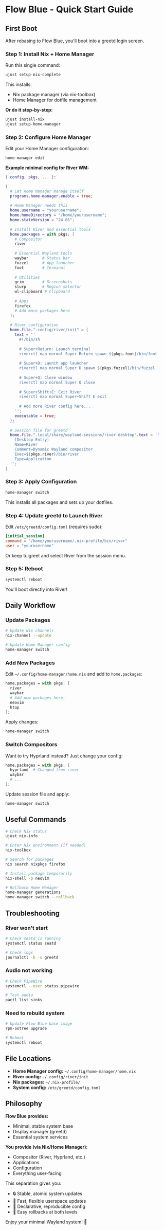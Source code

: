 # Flow Blue - Quick Start Guide

## First Boot

After rebasing to Flow Blue, you'll boot into a greetd login screen.

### Step 1: Install Nix + Home Manager

Run this single command:
```bash
ujust setup-nix-complete
```

This installs:
- Nix package manager (via nix-toolbox)
- Home Manager for dotfile management

**Or do it step-by-step:**
```bash
ujust install-nix
ujust setup-home-manager
```

### Step 2: Configure Home Manager

Edit your Home Manager configuration:
```bash
home-manager edit
```

**Example minimal config for River WM:**
```nix
{ config, pkgs, ... }:

{
  # Let Home Manager manage itself
  programs.home-manager.enable = true;
  
  # Home Manager needs this
  home.username = "yourusername";
  home.homeDirectory = "/home/yourusername";
  home.stateVersion = "24.05";
  
  # Install River and essential tools
  home.packages = with pkgs; [
    # Compositor
    river
    
    # Essential Wayland tools
    waybar      # Status bar
    fuzzel      # App launcher
    foot        # Terminal
    
    # Utilities
    grim        # Screenshots
    slurp       # Region selector
    wl-clipboard # Clipboard
    
    # Apps
    firefox
    # Add more packages here
  ];
  
  # River configuration
  home.file.".config/river/init" = {
    text = ''
      #!/bin/sh
      
      # Super+Return: Launch terminal
      riverctl map normal Super Return spawn ${pkgs.foot}/bin/foot
      
      # Super+D: Launch app launcher
      riverctl map normal Super D spawn ${pkgs.fuzzel}/bin/fuzzel
      
      # Super+Q: Close window
      riverctl map normal Super Q close
      
      # Super+Shift+E: Exit River
      riverctl map normal Super+Shift E exit
      
      # Add more River config here...
    '';
    executable = true;
  };
  
  # Session file for greetd
  home.file.".local/share/wayland-sessions/river.desktop".text = ''
    [Desktop Entry]
    Name=River
    Comment=Dynamic Wayland compositor
    Exec=${pkgs.river}/bin/river
    Type=Application
  '';
}
```

### Step 3: Apply Configuration

```bash
home-manager switch
```

This installs all packages and sets up your dotfiles.

### Step 4: Update greetd to Launch River

Edit `/etc/greetd/config.toml` (requires sudo):
```toml
[initial_session]
command = "/home/yourusername/.nix-profile/bin/river"
user = "yourusername"
```

Or keep tuigreet and select River from the session menu.

### Step 5: Reboot

```bash
systemctl reboot
```

You'll boot directly into River!

## Daily Workflow

### Update Packages
```bash
# Update Nix channels
nix-channel --update

# Update Home Manager config
home-manager switch
```

### Add New Packages
Edit `~/.config/home-manager/home.nix` and add to `home.packages`:
```nix
home.packages = with pkgs; [
  river
  waybar
  # Add new packages here:
  neovim
  htop
];
```

Apply changes:
```bash
home-manager switch
```

### Switch Compositors

Want to try Hyprland instead? Just change your config:
```nix
home.packages = with pkgs; [
  hyprland  # Changed from river
  waybar
  # ...
];
```

Update session file and apply:
```bash
home-manager switch
```

## Useful Commands

```bash
# Check Nix status
ujust nix-info

# Enter Nix environment (if needed)
nix-toolbox

# Search for packages
nix search nixpkgs firefox

# Install package temporarily
nix-shell -p neovim

# Rollback Home Manager
home-manager generations
home-manager switch --rollback
```

## Troubleshooting

### River won't start
```bash
# Check seatd is running
systemctl status seatd

# Check logs
journalctl -b -u greetd
```

### Audio not working
```bash
# Check PipeWire
systemctl --user status pipewire

# Test audio
pactl list sinks
```

### Need to rebuild system
```bash
# Update Flow Blue base image
rpm-ostree upgrade

# Reboot
systemctl reboot
```

## File Locations

- **Home Manager config:** `~/.config/home-manager/home.nix`
- **River config:** `~/.config/river/init`
- **Nix packages:** `~/.nix-profile/`
- **System config:** `/etc/greetd/config.toml`

## Philosophy

**Flow Blue provides:**
- Minimal, stable system base
- Display manager (greetd)
- Essential system services

**You provide (via Nix/Home Manager):**
- Compositor (River, Hyprland, etc.)
- Applications
- Configuration
- Everything user-facing

This separation gives you:
- 🔒 Stable, atomic system updates
- 🚀 Fast, flexible userspace updates
- 📝 Declarative, reproducible config
- 🔄 Easy rollbacks at both levels

Enjoy your minimal Wayland system! 🌊
